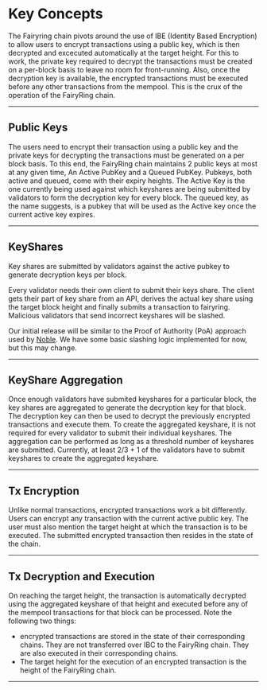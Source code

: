# Key Concepts

The Fairyring chain pivots around the use of IBE (Identity Based Encryption) to allow users to encrypt transactions using a public key, which is then decrypted and excecuted automatically at the target height. For this to work, the private key required to decrypt the transactions must be created on a per-block basis to leave no room for front-running. Also, once the decryption key is available, the encrypted transactions must be executed before any other transactions from the mempool. This is the crux of the operation of the FairyRing chain.

---

## Public Keys

The users need to encrypt their transaction using a public key and the private keys for decrypting the transactions must be generated on a per block basis. To this end, the FairyRing chain maintains 2 public keys at most at any given time, An Active PubKey and a Queued PubKey. Pubkeys, both active and queued, come with their expiry heights. The Active Key is the one currently being used against which keyshares are being submitted by validators to form the decryption key for every block. The queued key, as the name suggests, is a pubkey that will be used as the Active key once the current active key expires.

---

## KeyShares

Key shares are submitted by validators against the active pubkey to generate decryption keys per block.

Every validator needs their own client to submit their keys share. The client gets their part of key share from an API, derives the actual key share using the target block height and finally submits a transaction to fairyring. Malicious validators that send incorrect keyshares will be slashed.

Our initial release will be similar to the Proof of Authority (PoA) approach used by [Noble](https://github.com/strangelove-ventures/noble).
We have some basic slashing logic implemented for now, but this may change.

---

## KeyShare Aggregation

Once enough validators have submited keyshares for a particular block, the key shares are aggregated to generate the decryption key for that block. The decryption key can then be used to decrypt the previously encrypted transactions and execute them. To create the aggregated keyshare, it is not required for every validator to submit their individual keyshares. The aggregation can be performed as long as a threshold number of keyshares are submitted. Currently, at least 2/3 + 1 of the validators have to submit keyshares to create the aggregated keyshare.

---

## Tx Encryption

Unlike normal transactions, encrypted transactions work a bit differently. Users can encrypt any transaction with the current active public key. The user must also mention the target height at which the transaction is to be executed. The submitted encrypted transaction then resides in the state of the chain.

---

## Tx Decryption and Execution

On reaching the target height, the transaction is automatically decrypted using the aggregated keyshare of that height and executed before any of the mempool transactions for that block can be processed. Note the following two things:

- encrypted transactions are stored in the state of their corresponding chains. They are not transferred over IBC to the FairyRing chain. They are also executed in their corresponding chains.
- The target height for the execution of an encrypted transaction is the height of the FairyRing chain.

---
